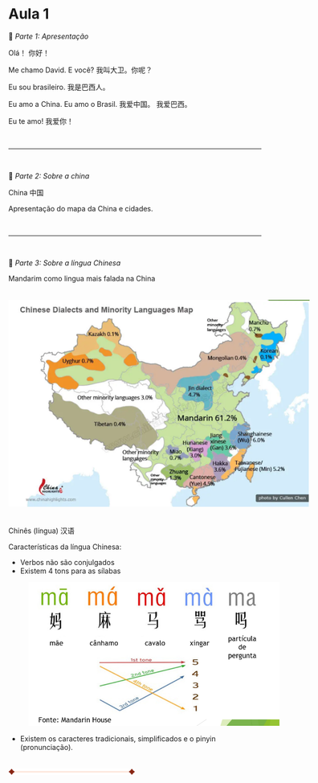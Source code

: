 
# Aula 1

📕 _Parte 1: Apresentação_

Olá！ 你好！

Me chamo David. E você? 我叫大卫。你呢？

Eu sou brasileiro. 我是巴西人。

Eu amo a China. Eu amo o Brasil. 我爱中国。 我爱巴西。

Eu te amo! 我爱你！

<br>

---

<br>

📕 _Parte 2: Sobre a china_

China 中国

Apresentação do mapa da China e cidades.

<br>

---

<br>

📕 _Parte 3: Sobre a língua Chinesa_


Mandarim como lingua mais falada na China

<img src="../images/dialetos.png" alt="Nihao" style="max-width:600px; margin: 20px 0"/>

Chinês (língua) 汉语

Características da língua Chinesa:
- Verbos não são conjulgados
- Existem 4 tons para as sílabas

<img src="../images/tons.png" alt="Nihao" style="max-width:500px; margin: 0px 40px"/>

- Existem os caracteres tradicionais, simplificados e o pinyin (pronunciação).


<img src="../images/line.png" alt="divisor" style="width:50%; margin: 20px 0;"/>